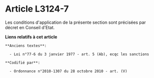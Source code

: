# Article L3124-7

Les conditions d'application de la présente section sont précisées par décret en Conseil d'Etat.

**Liens relatifs à cet article**

	**Anciens textes**:

	  - Loi n°77-6 du 3 janvier 1977 - art. 5 (Ab), ecqc les sanctions

	**Codifié par**:

	  - Ordonnance n°2010-1307 du 28 octobre 2010 - art. (V)
